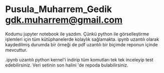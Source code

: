 # Pusula_Muharrem_Gedik gdk.muharrem@gmail.com

Kodumu jupyter notebook ile yazdım. Çünkü python ile görselleştirme işlemleri için tüm kütüphanelerde kolaylık sağlamakta. ipynb uzantılı olarak kaydedilmiş durumda bir örneği de pdf uzantılı bir biçimde reponun içinde mevcuttur.

.ipynb uzantılı python kernel'i indirip tüm komutları tek tek inceleyip test edebilirsiniz. Veri setinin son halini 'de repoda bulabilirsiniz.
